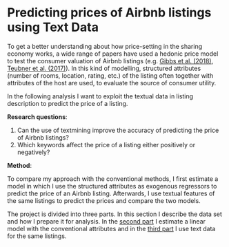 # Predicting prices of Airbnb listings using Text Data

To get a better understanding about how price-setting in the sharing economy works, a wide range of papers have used a hedonic price model to test the consumer valuation of Airbnb listings (e.g. [Gibbs et al. (2018)](https://www.tandfonline.com/doi/abs/10.1080/10548408.2017.1308292?journalCode=wttm20), [Teubner et al. (2017)](https://www.ceeol.com/search/article-detail?id=596092)). In this kind of modelling, structured attributes (number of rooms, location, rating, etc.) of the listing often together with attributes of the host are used, to evaluate the source of consumer utility. 

In the following analysis I want to exploit the textual data in listing description to predict the price of a listing.

**Research questions**:

  1. Can the use of textmining improve the accuracy of predicting the price of Airbnb listings?
  2. Which keywords affect the price of a listing either positively or negatively? 
  
**Method**:

To compare my approach with the conventional methods, I first estimate a model in which I use the structured attributes as exogenous regressors to predict the price of an Airbnb listing. Afterwards, I use textual features of the same listings to predict the prices and compare the two models.

The project is divided into three parts. In this section I describe the data set and how I prepare it for analysis. In the [second part](https://franziloew.github.io/airbnb_textmining/linreg.html) I estimate a linear model with the conventional attributes and in the [third part](https://franziloew.github.io/airbnb_textmining/linreg_text.html) I use text data for the same listings. 
